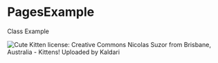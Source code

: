# PagesExample
Class Example

![Cute Kitten](images/Cute_grey_kitten.jpg)
license:
Creative Commons
Nicolas Suzor from Brisbane, Australia - Kittens! Uploaded by Kaldari
